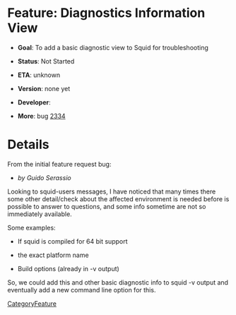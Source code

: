 # Feature: Diagnostics Information View

  - **Goal**: To add a basic diagnostic view to Squid for
    troubleshooting

  - **Status**: Not Started

<!-- end list -->

  - **ETA**: unknown

  - **Version**: none yet

<!-- end list -->

  - **Developer**:

  - **More**: bug
    [2334](https://bugs.squid-cache.org/show_bug.cgi?id=2334#)

# Details

From the initial feature request bug:

  - *by Guido Serassio*

Looking to squid-users messages, I have noticed that many times there
some other detail/check about the affected environment is needed before
is possible to answer to questions, and some info sometime are not so
immediately available.

Some examples:

  - If squid is compiled for 64 bit support

  - the exact platform name

  - Build options (already in -v output)

So, we could add this and other basic diagnostic info to squid -v output
and eventually add a new command line option for this.

[CategoryFeature](https://wiki.squid-cache.org/action/show/Features/Diagnostics/CategoryFeature#)
